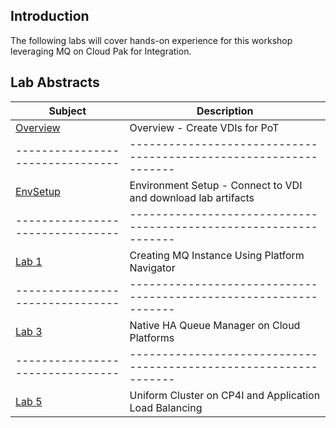 ## Introduction
The following labs will cover hands-on experience for this workshop leveraging MQ on Cloud Pak for Integration.


## Lab Abstracts

|  Subject                       | Description                                                                                         |
|--------------------------------|-----------------------------------------------------------------|
| [Overview](overview/mq_cp4i_pot_overview.md) | Overview - Create VDIs for PoT                                  |
|--------------------------------|-----------------------------------------------------------------|
| [EnvSetup](envsetup/mq_cp4i_pot_envsetup.md) | Environment Setup - Connect to VDI and download lab artifacts   |
|--------------------------------|-----------------------------------------------------------------|
| [Lab 1](Lab_1/mq_cp4i_pot_lab1.md)       | Creating MQ Instance Using Platform Navigator                   |
|--------------------------------|-----------------------------------------------------------------|
| [Lab 3](Lab_5/mq_cp4i_pot_lab5.md)       | Native HA Queue Manager on Cloud Platforms             |
|--------------------------------|-----------------------------------------------------------------|
| [Lab 5](Lab_3/mq_cp4i_pot_lab3.md)       | Uniform Cluster on CP4I and Application Load Balancing                      |
